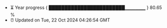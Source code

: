 - ⏳ Year progress { ████████████████████████▁▁▁▁▁▁ } 80.65 %
- ⏰ Updated on Tue, 22 Oct 2024 04:26:54 GMT

